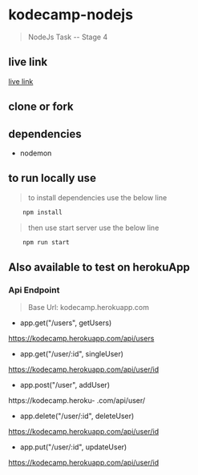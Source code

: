 # kodecamp-nodejs
> NodeJs Task -- Stage 4
## live link
[live link](https://kodecamp.herokuapp.com/api)

## clone or fork

## dependencies
- nodemon

## to run locally use
> to install dependencies use the below line

```bash
    npm install
```
> then use start server use the below line

```bash
    npm run start
```

## Also available to test on herokuApp

### Api Endpoint
> Base Url: kodecamp.herokuapp.com

- app.get("/users", getUsers)

https://kodecamp.herokuapp.com/api/users

- app.get("/user/:id", singleUser)

https://kodecamp.herokuapp.com/api/user/id

- app.post("/user", addUser)

https://kodecamp.heroku- .com/api/user/

- app.delete("/user/:id", deleteUser)

https://kodecamp.herokuapp.com/api/user/id

- app.put("/user/:id", updateUser)

https://kodecamp.herokuapp.com/api/user/id


